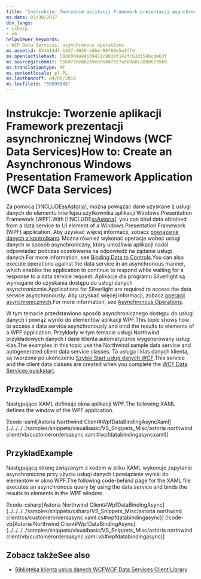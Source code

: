```yaml
---
title: 'Instrukcje: Tworzenie aplikacji Framework prezentacji asynchronicznej Windows (WCF Data Services)'
ms.date: 03/30/2017
dev_langs:
- csharp
- vb
helpviewer_keywords:
- WCF Data Services, asynchronous operations
ms.assetid: 834614df-1427-4839-b0be-90f68e5afffd
ms.openlocfilehash: 50dc004a94669411c9030f142fc63d154bcde63f
ms.sourcegitcommit: 5b6d778ebb269ee6684fb57ad69a8c28b06235b9
ms.translationtype: MT
ms.contentlocale: pl-PL
ms.lasthandoff: 04/08/2019
ms.locfileid: "59095545"
---
```

# <a name="how-to-create-an-asynchronous-windows-presentation-framework-application-wcf-data-services"></a><span data-ttu-id="5303f-102">Instrukcje: Tworzenie aplikacji Framework prezentacji asynchronicznej Windows (WCF Data Services)</span><span class="sxs-lookup"><span data-stu-id="5303f-102">How to: Create an Asynchronous Windows Presentation Framework Application (WCF Data Services)</span></span>
<span data-ttu-id="5303f-103">Za pomocą [!INCLUDE[ssAstoria](../../../../includes/ssastoria-md.md)], można powiązać dane uzyskane z usługi danych do elementu interfejsu użytkownika aplikacji Windows Presentation Framework (WPF).</span><span class="sxs-lookup"><span data-stu-id="5303f-103">With [!INCLUDE[ssAstoria](../../../../includes/ssastoria-md.md)], you can bind data obtained from a data service to UI element of a Windows Presentation Framework (WPF) application.</span></span> <span data-ttu-id="5303f-104">Aby uzyskać więcej informacji, zobacz [powiązanie danych z kontrolkami](../../../../docs/framework/data/wcf/binding-data-to-controls-wcf-data-services.md). Można również wykonać operacje wobec usługi danych w sposób asynchroniczny, który umożliwia aplikacji nadal odpowiadać podczas oczekiwania na odpowiedź na żądanie usługi danych.</span><span class="sxs-lookup"><span data-stu-id="5303f-104">For more information, see [Binding Data to Controls](../../../../docs/framework/data/wcf/binding-data-to-controls-wcf-data-services.md).You can also execute operations against the data service in an asynchronous manner, which enables the application to continue to respond while waiting for a response to a data service request.</span></span> <span data-ttu-id="5303f-105">Aplikacje dla programu Silverlight są wymagane do uzyskania dostępu do usługi danych asynchronicznie.</span><span class="sxs-lookup"><span data-stu-id="5303f-105">Applications for Silverlight are required to access the data service asynchronously.</span></span> <span data-ttu-id="5303f-106">Aby uzyskać więcej informacji, zobacz [operacji asynchronicznych](../../../../docs/framework/data/wcf/asynchronous-operations-wcf-data-services.md).</span><span class="sxs-lookup"><span data-stu-id="5303f-106">For more information, see [Asynchronous Operations](../../../../docs/framework/data/wcf/asynchronous-operations-wcf-data-services.md).</span></span>  
  
 <span data-ttu-id="5303f-107">W tym temacie przedstawiono sposób asynchronicznego dostępu do usługi danych i powiąż wyniki do elementów aplikacji WPF.</span><span class="sxs-lookup"><span data-stu-id="5303f-107">This topic shows how to access a data service asynchronously and bind the results to elements of a WPF application.</span></span> <span data-ttu-id="5303f-108">Przykłady w tym temacie usługi Northwind przykładowych danych i dane klienta automatycznie wygenerowany usługi klas.</span><span class="sxs-lookup"><span data-stu-id="5303f-108">The examples in this topic use the Northwind sample data service and autogenerated client data service classes.</span></span> <span data-ttu-id="5303f-109">Ta usługa i klas danych klienta, są tworzone po ukończeniu [Szybki Start usług danych WCF](../../../../docs/framework/data/wcf/quickstart-wcf-data-services.md).</span><span class="sxs-lookup"><span data-stu-id="5303f-109">This service and the client data classes are created when you complete the [WCF Data Services quickstart](../../../../docs/framework/data/wcf/quickstart-wcf-data-services.md).</span></span>  
  
## <a name="example"></a><span data-ttu-id="5303f-110">Przykład</span><span class="sxs-lookup"><span data-stu-id="5303f-110">Example</span></span>  
 <span data-ttu-id="5303f-111">Następujące XAML definiuje okna aplikacji WPF.</span><span class="sxs-lookup"><span data-stu-id="5303f-111">The following XAML defines the window of the WPF application.</span></span>  
  
 [!code-xaml[Astoria Northwind Client#WpfDataBindingAsyncXaml](../../../../samples/snippets/visualbasic/VS_Snippets_Misc/astoria northwind client/vb/customerordersasync.xaml#wpfdatabindingasyncxaml)]  
  
## <a name="example"></a><span data-ttu-id="5303f-112">Przykład</span><span class="sxs-lookup"><span data-stu-id="5303f-112">Example</span></span>  
 <span data-ttu-id="5303f-113">Następującą stronę związanym z kodem w pliku XAML wykonuje zapytanie asynchroniczne przy użyciu usługi danych i powiązanie wyniki do elementów w okno WPF.</span><span class="sxs-lookup"><span data-stu-id="5303f-113">The following code-behind page for the XAML file executes an asynchronous query by using the data service and binds the results to elements in the WPF window.</span></span>  
  
 [!code-csharp[Astoria Northwind Client#WpfDataBindingAsync](../../../../samples/snippets/csharp/VS_Snippets_Misc/astoria northwind client/cs/customerordersasync.xaml.cs#wpfdatabindingasync)]
 [!code-vb[Astoria Northwind Client#WpfDataBindingAsync](../../../../samples/snippets/visualbasic/VS_Snippets_Misc/astoria northwind client/vb/customerordersasync.xaml.vb#wpfdatabindingasync)]  
  
## <a name="see-also"></a><span data-ttu-id="5303f-114">Zobacz także</span><span class="sxs-lookup"><span data-stu-id="5303f-114">See also</span></span>

- [<span data-ttu-id="5303f-115">Biblioteka klienta usług danych WCF</span><span class="sxs-lookup"><span data-stu-id="5303f-115">WCF Data Services Client Library</span></span>](../../../../docs/framework/data/wcf/wcf-data-services-client-library.md)
